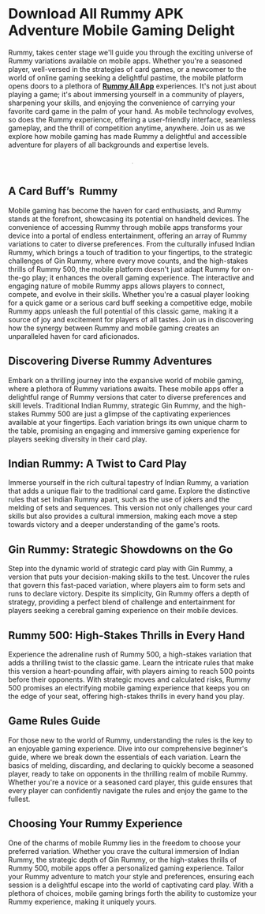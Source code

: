 <h1 style="text-align: left;">
  Download All Rummy APK Adventure Mobile Gaming Delight
</h1>


<p>
  Rummy, takes center stage we'll guide you through the exciting universe of
  Rummy variations available on mobile apps. Whether you're a seasoned player,
  well-versed in the strategies of card games, or a newcomer to the world of
  online gaming seeking a delightful pastime, the mobile platform opens doors to
  a plethora of
  <a href="https://allrummyapp.online/" target="_blank"><b>Rummy All App</b></a>
  experiences. It's not just about playing a game; it's about immersing yourself
  in a community of players, sharpening your skills, and enjoying the
  convenience of carrying your favorite card game in the palm of your hand. As
  mobile technology evolves, so does the Rummy experience, offering a
  user-friendly interface, seamless gameplay, and the thrill of competition
  anytime, anywhere. Join us as we explore how mobile gaming has made Rummy a
  delightful and accessible adventure for players of all backgrounds and
  expertise levels.
</p>

<p align="center">
<div class="separator" style="clear: both;">
  <a
    href="https://allrummyapp.online/"
    style="border-bottom: none; display: block; padding: 1em 0px; text-align: center;"
    target="_blank"
    ><img style="border: 1px solid rgb(199, 199, 199); max-width: 900px;"
      alt=""
      border="0"
      data-original-height="897"
      data-original-width="1172"
      src="https://blogger.googleusercontent.com/img/b/R29vZ2xl/AVvXsEgo0K0HZZMr_eIZ6oDEW0Afgp1Vc29BXEh7ntD7rneoJ56Ekqc9XoZWMLgtIOEmgWrIIzuOi56x8tjQZpHHMfhTh4bedmpljCuM04s99AFaIHyDLfBARWVNaWvVImAoJjMM1MImOzlL2p-OlOLijHctdFpvRNjuR8oTi5Sv2smqrN0Pyd40wQFisvjXzcS7/s1600/allrummyapps.jpg"
  /></a>
</div>
</p>
<h2 style="text-align: left;">A Card Buff’s&nbsp; Rummy</h2>
<p>
  Mobile gaming has become the haven for card enthusiasts, and Rummy stands at
  the forefront, showcasing its potential on handheld devices. The convenience
  of accessing Rummy through mobile apps transforms your device into a portal of
  endless entertainment, offering an array of Rummy variations to cater to
  diverse preferences. From the culturally infused Indian Rummy, which brings a
  touch of tradition to your fingertips, to the strategic challenges of Gin
  Rummy, where every move counts, and the high-stakes thrills of Rummy 500, the
  mobile platform doesn't just adapt Rummy for on-the-go play; it enhances the
  overall gaming experience. The interactive and engaging nature of mobile Rummy
  apps allows players to connect, compete, and evolve in their skills. Whether
  you're a casual player looking for a quick game or a serious card buff seeking
  a competitive edge, mobile Rummy apps unleash the full potential of this
  classic game, making it a source of joy and excitement for players of all
  tastes. Join us in discovering how the synergy between Rummy and mobile gaming
  creates an unparalleled haven for card aficionados.
</p>
<h2 style="text-align: left;">Discovering Diverse Rummy Adventures</h2>
<p>
  Embark on a thrilling journey into the expansive world of mobile gaming, where
  a plethora of Rummy variations awaits. These mobile apps offer a delightful
  range of Rummy versions that cater to diverse preferences and skill levels.
  Traditional Indian Rummy, strategic Gin Rummy, and the high-stakes Rummy 500
  are just a glimpse of the captivating experiences available at your
  fingertips. Each variation brings its own unique charm to the table, promising
  an engaging and immersive gaming experience for players seeking diversity in
  their card play.
</p>
<h2 style="text-align: left;">Indian Rummy: A Twist to Card Play</h2>
<p>
  Immerse yourself in the rich cultural tapestry of Indian Rummy, a variation
  that adds a unique flair to the traditional card game. Explore the distinctive
  rules that set Indian Rummy apart, such as the use of jokers and the melding
  of sets and sequences. This version not only challenges your card skills but
  also provides a cultural immersion, making each move a step towards victory
  and a deeper understanding of the game's roots.
</p>
<h2 style="text-align: left;">Gin Rummy: Strategic Showdowns on the Go</h2>
<p>
  Step into the dynamic world of strategic card play with Gin Rummy, a version
  that puts your decision-making skills to the test. Uncover the rules that
  govern this fast-paced variation, where players aim to form sets and runs to
  declare victory. Despite its simplicity, Gin Rummy offers a depth of strategy,
  providing a perfect blend of challenge and entertainment for players seeking a
  cerebral gaming experience on their mobile devices.
</p>
<h2 style="text-align: left;">Rummy 500: High-Stakes Thrills in Every Hand</h2>
<p>
  Experience the adrenaline rush of Rummy 500, a high-stakes variation that adds
  a thrilling twist to the classic game. Learn the intricate rules that make
  this version a heart-pounding affair, with players aiming to reach 500 points
  before their opponents. With strategic moves and calculated risks, Rummy 500
  promises an electrifying mobile gaming experience that keeps you on the edge
  of your seat, offering high-stakes thrills in every hand you play.
</p>
<h2 style="text-align: left;">Game Rules Guide</h2>
<p>
  For those new to the world of Rummy, understanding the rules is the key to an
  enjoyable gaming experience. Dive into our comprehensive beginner's guide,
  where we break down the essentials of each variation. Learn the basics of
  melding, discarding, and declaring to quickly become a seasoned player, ready
  to take on opponents in the thrilling realm of mobile Rummy. Whether you're a
  novice or a seasoned card player, this guide ensures that every player can
  confidently navigate the rules and enjoy the game to the fullest.
</p>
<h2 style="text-align: left;">Choosing Your Rummy Experience</h2>
<p>
  One of the charms of mobile Rummy lies in the freedom to choose your preferred
  variation. Whether you crave the cultural immersion of Indian Rummy, the
  strategic depth of Gin Rummy, or the high-stakes thrills of Rummy 500, mobile
  apps offer a personalized gaming experience. Tailor your Rummy adventure to
  match your style and preferences, ensuring each session is a delightful escape
  into the world of captivating card play. With a plethora of choices, mobile
  gaming brings forth the ability to customize your Rummy experience, making it
  uniquely yours.
</p>
